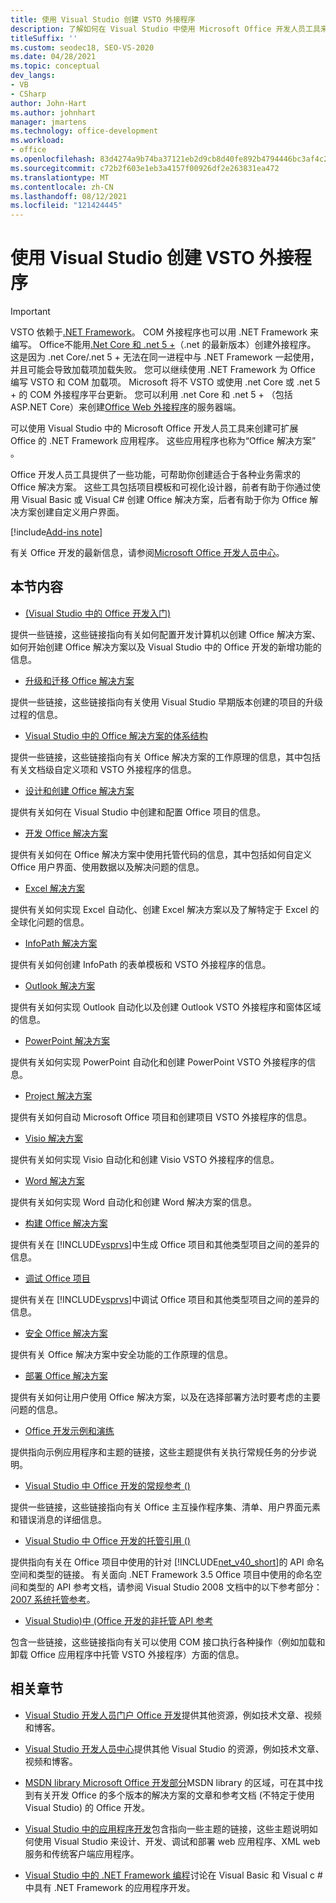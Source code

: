 ```yaml
---
title: 使用 Visual Studio 创建 VSTO 外接程序
description: 了解如何在 Visual Studio 中使用 Microsoft Office 开发人员工具来创建可扩展 Office .NET Framework 应用程序。
titleSuffix: ''
ms.custom: seodec18, SEO-VS-2020
ms.date: 04/28/2021
ms.topic: conceptual
dev_langs:
- VB
- CSharp
author: John-Hart
ms.author: johnhart
manager: jmartens
ms.technology: office-development
ms.workload:
- office
ms.openlocfilehash: 83d4274a9b74ba37121eb2d9cb8d40fe892b4794446bc3af4c217174a8ff052a
ms.sourcegitcommit: c72b2f603e1eb3a4157f00926df2e263831ea472
ms.translationtype: MT
ms.contentlocale: zh-CN
ms.lasthandoff: 08/12/2021
ms.locfileid: "121424445"
---
```

# <a name="create-vsto-add-ins-for-office-by-using-visual-studio"></a>使用 Visual Studio 创建 VSTO 外接程序
> [!IMPORTANT]
> VSTO 依赖于[.NET Framework](https://docs.microsoft.com/dotnet/framework/get-started/overview)。 COM 外接程序也可以用 .NET Framework 来编写。 Office不能用[.Net Core 和 .net 5 +](https://docs.microsoft.com/dotnet/core/dotnet-five)（.net 的最新版本）创建外接程序。 这是因为 .net Core/.net 5 + 无法在同一进程中与 .NET Framework 一起使用，并且可能会导致加载项加载失败。 您可以继续使用 .NET Framework 为 Office 编写 VSTO 和 COM 加载项。 Microsoft 将不 VSTO 或使用 .net Core 或 .net 5 + 的 COM 外接程序平台更新。 您可以利用 .net Core 和 .net 5 + （包括 ASP.NET Core）来创建[Office Web 外接程序](https://docs.microsoft.com/office/dev/add-ins/overview/office-add-ins)的服务器端。

  可以使用 Visual Studio 中的 Microsoft Office 开发人员工具来创建可扩展 Office 的 .NET Framework 应用程序。 这些应用程序也称为“Office 解决方案” 。

 Office 开发人员工具提供了一些功能，可帮助你创建适合于各种业务需求的 Office 解决方案。 这些工具包括项目模板和可视化设计器，前者有助于你通过使用 Visual Basic 或 Visual C# 创建 Office 解决方案，后者有助于你为 Office 解决方案创建自定义用户界面。

[!include[Add-ins note](includes/addinsnote.md)]

 有关 Office 开发的最新信息，请参阅[Microsoft Office 开发人员中心](https://developer.microsoft.com/office/docs)。

## <a name="in-this-section"></a>本节内容
- [&#40;Visual Studio 中的 Office 开发入门&#41;](getting-started-office-development-in-visual-studio.md)

 提供一些链接，这些链接指向有关如何配置开发计算机以创建 Office 解决方案、如何开始创建 Office 解决方案以及 Visual Studio 中的 Office 开发的新增功能的信息。

- [升级和迁移 Office 解决方案](upgrading-and-migrating-office-solutions.md)

 提供一些链接，这些链接指向有关使用 Visual Studio 早期版本创建的项目的升级过程的信息。

- [Visual Studio 中的 Office 解决方案的体系结构](architecture-of-office-solutions-in-visual-studio.md)

 提供一些链接，这些链接指向有关 Office 解决方案的工作原理的信息，其中包括有关文档级自定义项和 VSTO 外接程序的信息。

- [设计和创建 Office 解决方案](designing-and-creating-office-solutions.md)

 提供有关如何在 Visual Studio 中创建和配置 Office 项目的信息。

- [开发 Office 解决方案](developing-office-solutions.md)

 提供有关如何在 Office 解决方案中使用托管代码的信息，其中包括如何自定义 Office 用户界面、使用数据以及解决问题的信息。

- [Excel 解决方案](excel-solutions.md)

 提供有关如何实现 Excel 自动化、创建 Excel 解决方案以及了解特定于 Excel 的全球化问题的信息。

- [InfoPath 解决方案](infopath-solutions.md)

 提供有关如何创建 InfoPath 的表单模板和 VSTO 外接程序的信息。

- [Outlook 解决方案](outlook-solutions.md)

 提供有关如何实现 Outlook 自动化以及创建 Outlook VSTO 外接程序和窗体区域的信息。

- [PowerPoint 解决方案](powerpoint-solutions.md)

 提供有关如何实现 PowerPoint 自动化和创建 PowerPoint VSTO 外接程序的信息。

- [Project 解决方案](project-solutions.md)

 提供有关如何自动 Microsoft Office 项目和创建项目 VSTO 外接程序的信息。

- [Visio 解决方案](visio-solutions.md)

 提供有关如何实现 Visio 自动化和创建 Visio VSTO 外接程序的信息。

- [Word 解决方案](word-solutions.md)

 提供有关如何实现 Word 自动化和创建 Word 解决方案的信息。

- [构建 Office 解决方案](building-office-solutions.md)

 提供有关在 [!INCLUDE[vsprvs](../sharepoint/includes/vsprvs-md.md)]中生成 Office 项目和其他类型项目之间的差异的信息。

- [调试 Office 项目](debugging-office-projects.md)

 提供有关在 [!INCLUDE[vsprvs](../sharepoint/includes/vsprvs-md.md)]中调试 Office 项目和其他类型项目之间的差异的信息。

- [安全 Office 解决方案](securing-office-solutions.md)

 提供有关 Office 解决方案中安全功能的工作原理的信息。

- [部署 Office 解决方案](deploying-an-office-solution.md)

 提供有关如何让用户使用 Office 解决方案，以及在选择部署方法时要考虑的主要问题的信息。

- [Office 开发示例和演练](office-development-samples-and-walkthroughs.md)

 提供指向示例应用程序和主题的链接，这些主题提供有关执行常规任务的分步说明。

- [Visual Studio 中 Office 开发的常规参考 &#40;&#41;](general-reference-office-development-in-visual-studio.md)

 提供一些链接，这些链接指向有关 Office 主互操作程序集、清单、用户界面元素和错误消息的详细信息。

- [Visual Studio 中 Office 开发的托管引用 &#40;&#41;](managed-reference-office-development-in-visual-studio.md)

 提供指向有关在 Office 项目中使用的针对 [!INCLUDE[net_v40_short](../sharepoint/includes/net-v40-short-md.md)]的 API 命名空间和类型的链接。 有关面向 .NET Framework 3.5 Office 项目中使用的命名空间和类型的 API 参考文档，请参阅 Visual Studio 2008 文档中的以下参考部分： [2007 系统托管参考](managed-reference-office-development-in-visual-studio.md)。

- [Visual Studio&#41;中 &#40;Office 开发的非托管 API 参考](unmanaged-api-reference-office-development-in-visual-studio.md)

 包含一些链接，这些链接指向有关可以使用 COM 接口执行各种操作（例如加载和卸载 Office 应用程序中托管 VSTO 外接程序）方面的信息。

## <a name="related-sections"></a>相关章节
- [Visual Studio 开发人员门户 Office 开发](https://developer.microsoft.com/office/docs)提供其他资源，例如技术文章、视频和博客。

- [Visual Studio 开发人员中心](https://visualstudio.microsoft.com/)提供其他 Visual Studio 的资源，例如技术文章、视频和博客。

- [MSDN library Microsoft Office 开发部分](/previous-versions/office/office-12/bb726434(v=office.12))MSDN library 的区域，可在其中找到有关开发 Office 的多个版本的解决方案的文章和参考文档 (不特定于使用 Visual Studio) 的 Office 开发。

- [Visual Studio 中的应用程序开发](/previous-versions/h8w79z10(v=vs.140))包含指向一些主题的链接，这些主题说明如何使用 Visual Studio 来设计、开发、调试和部署 web 应用程序、XML web 服务和传统客户端应用程序。

- [Visual Studio 中的 .NET Framework 编程](/previous-versions/visualstudio/visual-studio-2010/k1s94fta(v=vs.100))讨论在 Visual Basic 和 Visual c # 中具有 .NET Framework 的应用程序开发。
